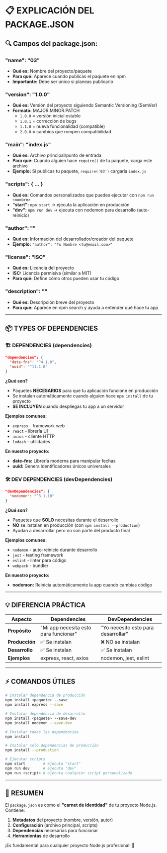 # 📋 EXPLICACIÓN DEL PACKAGE.JSON

## 🔍 Campos del package.json:

### **"name": "03"**
- **Qué es:** Nombre del proyecto/paquete
- **Para qué:** Aparece cuando publicas el paquete en npm
- **Importante:** Debe ser único si planeas publicarlo

### **"version": "1.0.0"**
- **Qué es:** Versión del proyecto siguiendo Semantic Versioning (SemVer)
- **Formato:** MAJOR.MINOR.PATCH
  - `1.0.0` = versión inicial estable
  - `1.0.1` = corrección de bugs
  - `1.1.0` = nueva funcionalidad (compatible)
  - `2.0.0` = cambios que rompen compatibilidad

### **"main": "index.js"**
- **Qué es:** Archivo principal/punto de entrada
- **Para qué:** Cuando alguien hace `require()` de tu paquete, carga este archivo
- **Ejemplo:** Si publicas tu paquete, `require('03')` cargaría `index.js`

### **"scripts": { ... }**
- **Qué es:** Comandos personalizados que puedes ejecutar con `npm run <nombre>`
- **"start":** `npm start` → ejecuta la aplicación en producción
- **"dev":** `npm run dev` → ejecuta con nodemon para desarrollo (auto-reinicio)

### **"author": ""**
- **Qué es:** Información del desarrollador/creador del paquete
- **Ejemplo:** `"author": "Tu Nombre <tu@email.com>"`

### **"license": "ISC"**
- **Qué es:** Licencia del proyecto
- **ISC:** Licencia permisiva (similar a MIT)
- **Para qué:** Define cómo otros pueden usar tu código

### **"description": ""**
- **Qué es:** Descripción breve del proyecto
- **Para qué:** Aparece en npm search y ayuda a entender qué hace tu app

---

## 📦 TYPES OF DEPENDENCIES

### **🏗️ DEPENDENCIES (dependencies)**
```json
"dependencies": {
  "date-fns": "^4.1.0",
  "uuid": "^11.1.0"
}
```

**¿Qué son?**
- Paquetes **NECESARIOS** para que tu aplicación funcione en producción
- Se instalan automáticamente cuando alguien hace `npm install` de tu proyecto
- **SE INCLUYEN** cuando despliegas tu app a un servidor

**Ejemplos comunes:**
- `express` - framework web
- `react` - librería UI
- `axios` - cliente HTTP
- `lodash` - utilidades

**En nuestro proyecto:**
- **date-fns:** Librería moderna para manipular fechas
- **uuid:** Genera identificadores únicos universales

### **🛠️ DEV DEPENDENCIES (devDependencies)**
```json
"devDependencies": {
  "nodemon": "^3.1.10"
}
```

**¿Qué son?**
- Paquetes que **SOLO** necesitas durante el desarrollo
- **NO** se instalan en producción (con `npm install --production`)
- Ayudan a desarrollar pero no son parte del producto final

**Ejemplos comunes:**
- `nodemon` - auto-reinicio durante desarrollo
- `jest` - testing framework
- `eslint` - linter para código
- `webpack` - bundler

**En nuestro proyecto:**
- **nodemon:** Reinicia automáticamente la app cuando cambias código

---

## 💡 DIFERENCIA PRÁCTICA

| Aspecto | Dependencies | DevDependencies |
|---------|-------------|-----------------|
| **Propósito** | "Mi app necesita esto para funcionar" | "Yo necesito esto para desarrollar" |
| **Producción** | ✅ Se instalan | ❌ NO se instalan |
| **Desarrollo** | ✅ Se instalan | ✅ Se instalan |
| **Ejemplos** | express, react, axios | nodemon, jest, eslint |

---

## ⚡ COMANDOS ÚTILES

```bash
# Instalar dependencia de producción
npm install <paquete> --save
npm install express --save

# Instalar dependencia de desarrollo
npm install <paquete> --save-dev
npm install nodemon --save-dev

# Instalar todas las dependencias
npm install

# Instalar solo dependencias de producción
npm install --production

# Ejecutar scripts
npm start        # ejecuta "start"
npm run dev      # ejecuta "dev"
npm run <script> # ejecuta cualquier script personalizado
```

---

## 🎯 RESUMEN

El `package.json` es como el **"carnet de identidad"** de tu proyecto Node.js. Contiene:

1. **Metadatos** del proyecto (nombre, versión, autor)
2. **Configuración** (archivo principal, scripts)
3. **Dependencias** necesarias para funcionar
4. **Herramientas** de desarrollo

¡Es fundamental para cualquier proyecto Node.js profesional! 🚀
